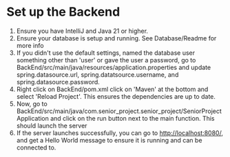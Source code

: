 # Set up the Backend
1. Ensure you have IntelliJ and Java 21 or higher.
2. Ensure your database is setup and running. See Database/Readme for more info
3. If you didn't use the default settings, named the database user something other than 'user' or gave the user a password, go to BackEnd/src/main/java/resources/application.properties and update spring.datasource.url, spring.datatsource.username, and spring.datasource.password.
4. Right click on BackEnd/pom.xml click on 'Maven' at the bottom and select 'Reload Project'. This ensures the dependencies are up to date.
5. Now, go to BackEnd/src/main/java/com.senior_project.senior_project/SeniorProjectApplication and click on the run button next to the main function. This should launch the server
6. If the server launches successfully, you can go to [http://localhost:8080/](http://localhost:8080/), and get a Hello World message to ensure it is running and can be connected to.
